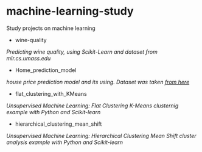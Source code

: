 # machine-learning-study
Study projects on machine learning

* wine-quality

 *Predicting wine quality, using Scikit-Learn and dataset from mlr.cs.umass.edu*

* Home_prediction_model

 *house price prediction model and its using.
 Dataset was taken [from here](http://mlr.cs.umass.edu/ml/machine-learning-databases/housing)*

* flat_clustering_with_KMeans

 *Unsupervised Machine Learning: Flat Clustering
 K-Means clusternig example with Python and Scikit-learn*

* hierarchical_clustering_mean_shift

 *Unsupervised Machine Learning: Hierarchical Clustering
  Mean Shift cluster analysis example with Python and Scikit-learn*
